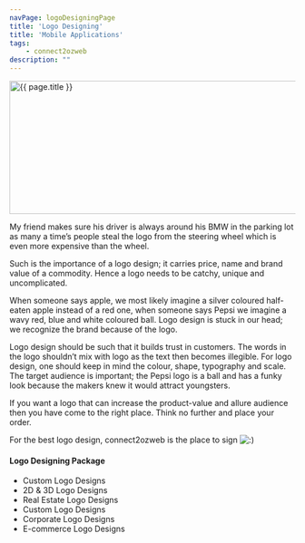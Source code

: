 ```yaml
---
navPage: logoDesigningPage
title: 'Logo Designing'
title: 'Mobile Applications'
tags: 
    - connect2ozweb
description: ""
---
```


<a href="{{ 'assets/uploads/2015/03/Logo-Designing.jpg' | relatie_url }}" rel="lightbox-0">
	<img src="{{ 'assets/uploads/2015/03/Logo-Designing.jpg' | relatie_url }}" alt="{{ page.title }}" width="585" height="235" class="alignnone size-full wp-image-649" srcset="{{ 'assets/uploads/2015/03/Logo-Designing.jpg' | relatie_url }} 585w, {{ 'assets/uploads/2015/03/Logo-Designing.jpg' | relatie_url }} 300w" sizes="(max-width: 585px) 100vw, 585px">
</a>
<p>My friend makes sure his driver is always around his BMW in the parking lot as many a time’s people steal the logo from the steering wheel which is even more expensive than the wheel.</p>

<p>Such is the importance of a logo design; it carries price, name and brand value of a commodity. Hence a logo needs to be catchy, unique and uncomplicated.</p><p>

</p><p>When someone says apple, we most likely imagine a silver coloured half-eaten apple instead of a red one, when someone says Pepsi we imagine a wavy red, blue and white coloured ball. Logo design is stuck in our head; we recognize the brand because of the logo.</p>

<p>Logo design should be such that it builds trust in customers. The words in the logo shouldn’t mix with logo as the text then becomes illegible. For logo design, one should keep in mind the colour, shape, typography and scale. The target audience is important; the Pepsi logo is a ball and has a funky look because the makers knew it would attract youngsters.</p>

<p>If you want a logo that can increase the product-value and allure audience then you have come to the right place. Think no further and place your order.</p>

<p>For the best logo design, connect2ozweb is the place to sign <img class="wp-smiley" src="{{ 'assets/images/smilies/icon_smile.gif' | relatie_url }}" alt=":)"></p>
<p></p><h4>Logo Designing Package</h4><p></p>
<ul>
	<li>Custom Logo Designs</li>
	<li>2D &amp; 3D Logo Designs</li>
	<li>Real Estate Logo Designs</li>
	<li>Custom Logo Designs</li>
	<li>Corporate Logo Designs</li>
	<li>E-commerce Logo Designs</li>
</ul>	